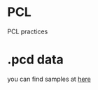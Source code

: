 # PCL
PCL practices

# .pcd data
you can find samples at [here](https://sourceforge.net/projects/pointclouds/files/)
